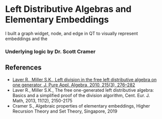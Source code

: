 # Left Distributive Algebras and Elementary Embeddings
I built a graph widget, node, and edge in QT to visually represent embeddings and the  
### Underlying logic by Dr. Scott Cramer
## References
* <a href="references/reference_1.pdf">Laver R., Miller S.K., Left division in the free left distributive algebra on one generator, J. Pure Appl. Algebra, 2010,
215(3), 276–282</a>
* Laver R., Miller S.K., The free one-generated left distributive algebra: Basics and a simplified proof of the division algorithm, Cent. Eur. J. Math, 2013, 
11(12), 2150-2175
* Cramer S., Algebraic properties of elementary embeddings, Higher Recursion Theory and Set Theory, Singapore, 2019


